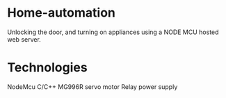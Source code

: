 # Home-automation
Unlocking the door, and turning on appliances using a NODE MCU hosted web server.

# Technologies
NodeMcu
C/C++
MG996R servo motor
Relay
power supply

